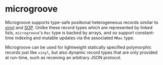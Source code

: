 # microgroove
Microgroove supports type-safe positional heterogeneous records similar to [vinyl](https://hackage.haskell.org/package/vinyl-0.6.0/docs/Data-Vinyl-Core.html#t:Rec) and [SOP](https://hackage.haskell.org/package/generics-sop-0.3.1.0/docs/Generics-SOP.html#t:NP).
Unlike these record types which are represented by linked lists, `microgroove`'s `Rec` type is backed by arrays, and so support constant-time indexing and mutable updates via the associated `MRec` type.

Microgroove can be used for lightweight statically specified polymorphic records just like `vinyl`, but also dynamic record types that are only provided at run-time, such as receiving an arbitrary JSON protocol.
